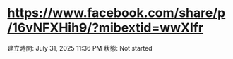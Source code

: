 # https://www.facebook.com/share/p/16vNFXHih9/?mibextid=wwXIfr

建立時間: July 31, 2025 11:36 PM
狀態: Not started